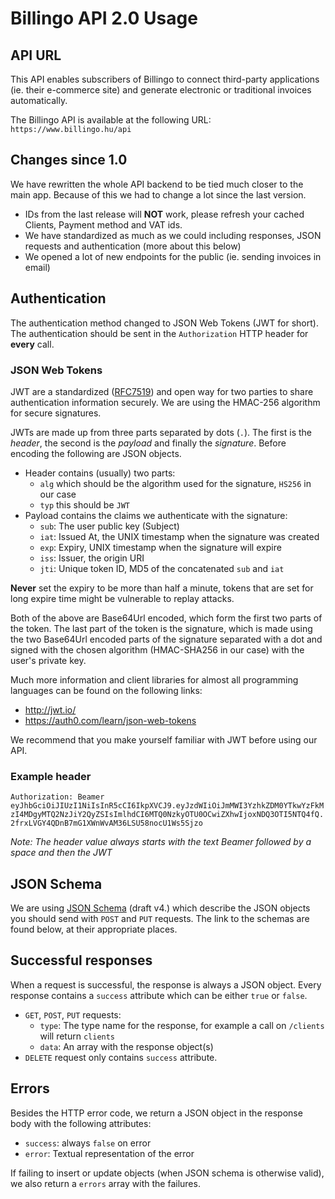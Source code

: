 # Billingo API 2.0 Usage

## API URL

This API enables subscribers of Billingo to connect third-party applications (ie. their e-commerce site)
and generate electronic or traditional invoices automatically.

The Billingo API is available at the following URL: `https://www.billingo.hu/api`


## Changes since 1.0

We have rewritten the whole API backend to be tied much closer to the main app.
Because of this we had to change a lot since the last version.

- IDs from the last release will **NOT** work, please refresh your cached Clients, Payment method and VAT ids.
- We have standardized as much as we could including responses, JSON requests and authentication (more about this below)
- We opened a lot of new endpoints for the public (ie. sending invoices in email)

## Authentication

The authentication method changed to JSON Web Tokens (JWT for short). The authentication should
be sent in the `Authorization` HTTP header for **every** call.

### JSON Web Tokens

JWT are a standardized ([RFC7519](https://tools.ietf.org/html/rfc7519)) and open way for two parties to share
authentication information securely. We are using the HMAC-256 algorithm for secure signatures.

JWTs are made up from three parts separated by dots (`.`). The first is the *header*, the
second is the *payload* and finally the *signature*. Before encoding the following are
JSON objects.

- Header contains (usually) two parts:
    - `alg` which should be the algorithm used for the signature, `HS256` in our case
    - `typ` this should be `JWT`
- Payload contains the claims we authenticate with the signature:
    - `sub`: The user public key (Subject)
    - `iat`: Issued At, the UNIX timestamp when the signature was created
    - `exp`: Expiry, UNIX timestamp when the signature will expire
    - `iss`: Issuer, the origin URI
    - `jti`: Unique token ID, MD5 of the concatenated `sub` and `iat`

**Never** set the expiry to be more than half a minute, tokens that are set for long
expire time might be vulnerable to replay attacks.

Both of the above are Base64Url encoded, which form the first two parts of the token.
The last part of the token is the signature, which is made using the two Base64Url encoded parts of the signature
separated with a dot and signed with the chosen algorithm (HMAC-SHA256 in our case) with
the user's private key.

Much more information and client libraries for almost all programming languages can be found
on the following links:

- http://jwt.io/
- https://auth0.com/learn/json-web-tokens

We recommend that you make yourself familiar with JWT before using our API.

### Example header

`Authorization: Beamer eyJhbGciOiJIUzI1NiIsInR5cCI6IkpXVCJ9.eyJzdWIiOiJmMWI3YzhkZDM0YTkwYzFkMzI4MDgyMTQ2NzJiY2QyZSIsImlhdCI6MTQ0NzkyOTU0OCwiZXhwIjoxNDQ3OTI5NTQ4fQ.2frxLVGY4QDnB7mG1XWnWvAM36LSU58nocU1Ws5Sjzo`

*Note: The header value always starts with the text Beamer followed by a space and then the JWT*

## JSON Schema

We are using [JSON Schema](http://json-schema.org/) (draft v4.) which describe the JSON objects you should send with
`POST` and `PUT` requests.
The link to the schemas are found below, at their appropriate places.

## Successful responses

When a request is successful, the response is always a JSON object. Every response contains a `success` attribute which
can be either `true` or `false`.

- `GET`, `POST`, `PUT` requests:
    - `type`: The type name for the response, for example a call on `/clients` will return `clients`
    - `data`: An array with the response object(s)
- `DELETE` request only contains `success` attribute.

## Errors

Besides the HTTP error code, we return a JSON object in the response body with the
following attributes:

- `success`: always `false` on error
- `error`: Textual representation of the error

If failing to insert or update objects (when JSON schema is otherwise valid), we
also return a `errors` array with the failures.
